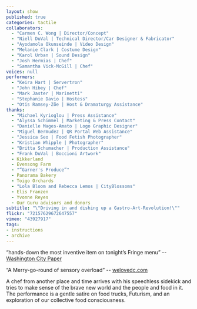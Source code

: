 ```yaml
---
layout: show
published: true
categories: tactile
collaborators: 
  - "Carmen C. Wong | Director/Concept"
  - "Niell DuVal | Technical Director/Car Designer & Fabricator"
  - "Ayodamola Okunseinde | Video Design"
  - "Melanie Clark | Costume Design"
  - "Karol Urban | Sound Design"
  - "Josh Hermias | Chef"
  - "Samantha Vick-McGill | Chef"
voices: null
performers: 
  - "Keira Hart | Servertron"
  - "John Hibey | Chef"
  - "Mark Jaster | Marinetti"
  - "Stephanie Davio | Hostess"
  - "Otis Ramsey-Zöe | Host & Dramaturgy Assistance"
thanks: 
  - "Michael Kyrioglou | Press Assistance"
  - "Alyssa Schimmel | Marketing & Press Contact"
  - "Danielle Mages-Amato | Logo Graphic Designer"
  - "Miguel Bermudez | QR Portal Web Assistance"
  - "Jessica Seo | Food Fetish Photographer"
  - "Kristian Whipple | Photographer"
  - "Britta Schumacher | Production Assistance"
  - "Frank DuVal | Boccioni Artwork"
  - Kikkerland
  - Evensong Farm
  - "“Garner's Produce”"
  - Panorama Bakery
  - Toigo Orchards
  - "Lola Bloom and Rebecca Lemos | CityBlossoms"
  - Elis Franzen
  - Yvonne Reyes
  - Our Guru advisors and donors
subtitle: "\"Driving in and dishing up a Gastro-Art-Revolution!\""
flickr: "72157629672647557"
vimeo: "43927917"
tags:
- instructions
- archive
---
```


“hands-down the most inventive item on tonight’s Fringe menu” -- [Washington City Paper](http://www.washingtoncitypaper.com/blogs/fringe/2011/07/07/tonight-theyre-gonna-rock-you-tonight-being-an-unscientific-guide-to-bet-hedging-as-capital-fringe-vi-begins/#more-3881)

“A Merry-go-round of sensory overload” -- [welovedc.com](http://www.welovedc.com/2011/07/09/fringe-2011-tactile-dinner-car/)

A chef from another place and time arrives with his speechless sidekick and tries to make sense of the brave new world and the people and food in it. The performance is a gentle satire on food trucks, Futurism, and an exploration of our collective food consciousness.